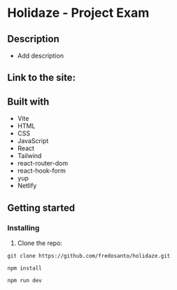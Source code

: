 # Holidaze - Project Exam

## Description

- Add description

## Link to the site:

## Built with

- Vite
- HTML
- CSS
- JavaScript
- React
- Tailwind
- react-router-dom
- react-hook-form
- yup
- Netlify

## Getting started

### Installing

1. Clone the repo:

```
git clone https://github.com/fredosanto/holidaze.git

npm install

npm run dev
```
